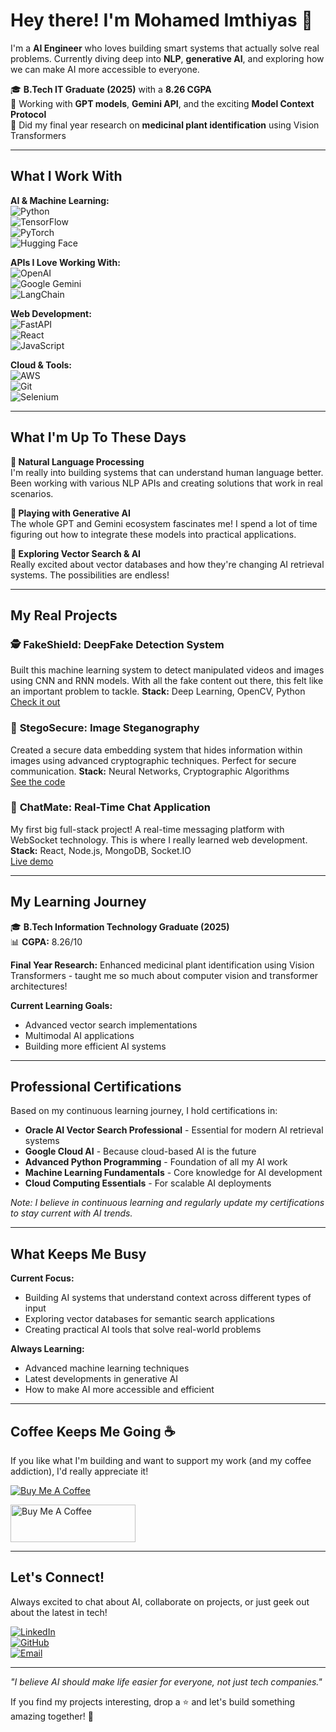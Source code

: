 # Hey there! I'm Mohamed Imthiyas 👋

I'm a **AI Engineer** who loves building smart systems that actually solve real problems. Currently diving deep into **NLP**, **generative AI**, and exploring how we can make AI more accessible to everyone.

🎓 **B.Tech IT Graduate (2025)** with a **8.26 CGPA**  
🤖 Working with **GPT models**, **Gemini API**, and the exciting **Model Context Protocol**  
🔬 Did my final year research on **medicinal plant identification** using Vision Transformers  

---

## What I Work With

**AI & Machine Learning:**  
![Python](https://img.shields.io/badge/Python-3776AB?style=for-the-badge&logo=python&logoColor=white)  
![TensorFlow](https://img.shields.io/badge/TensorFlow-FF6F00?style=for-the-badge&logo=tensorflow&logoColor=white)  
![PyTorch](https://img.shields.io/badge/PyTorch-EE4C2C?style=for-the-badge&logo=pytorch&logoColor=white)  
![Hugging Face](https://img.shields.io/badge/🤗_Hugging_Face-FFD21E?style=for-the-badge)  

**APIs I Love Working With:**  
![OpenAI](https://img.shields.io/badge/OpenAI_GPT-412991?style=for-the-badge&logo=openai&logoColor=white)  
![Google Gemini](https://img.shields.io/badge/Google_Gemini-4285F4?style=for-the-badge&logo=google&logoColor=white)  
![LangChain](https://img.shields.io/badge/LangChain-1C3C3C?style=for-the-badge&logo=langchain&logoColor=white)  

**Web Development:**  
![FastAPI](https://img.shields.io/badge/FastAPI-005571?style=for-the-badge&logo=fastapi)  
![React](https://img.shields.io/badge/React-20232A?style=for-the-badge&logo=react&logoColor=61DAFB)  
![JavaScript](https://img.shields.io/badge/JavaScript-F7DF1E?style=for-the-badge&logo=javascript&logoColor=black)  

**Cloud & Tools:**  
![AWS](https://img.shields.io/badge/AWS-232F3E?style=for-the-badge&logo=amazon-aws&logoColor=white)  
![Git](https://img.shields.io/badge/Git-F05032?style=for-the-badge&logo=git&logoColor=white)  
![Selenium](https://img.shields.io/badge/Selenium-43B02A?style=for-the-badge&logo=selenium&logoColor=white)  

---

## What I'm Up To These Days

**🧠 Natural Language Processing**  
I'm really into building systems that can understand human language better. Been working with various NLP APIs and creating solutions that work in real scenarios.

**🤖 Playing with Generative AI**  
The whole GPT and Gemini ecosystem fascinates me! I spend a lot of time figuring out how to integrate these models into practical applications.

**🔗 Exploring Vector Search & AI**  
Really excited about vector databases and how they're changing AI retrieval systems. The possibilities are endless!

---

## My Real Projects

### 🕵️ **FakeShield: DeepFake Detection System**
Built this machine learning system to detect manipulated videos and images using CNN and RNN models. With all the fake content out there, this felt like an important problem to tackle.
**Stack:** Deep Learning, OpenCV, Python  
[Check it out](https://github.com/imthiyas25/Machine-Learning-Based-Deepfake-Detection-for-Enhanced-Media-Integrity-and-Authentication)

### 🔐 **StegoSecure: Image Steganography**  
Created a secure data embedding system that hides information within images using advanced cryptographic techniques. Perfect for secure communication.
**Stack:** Neural Networks, Cryptographic Algorithms  
[See the code](https://github.com/imthiyas25/Image-Steganography)

### 💬 **ChatMate: Real-Time Chat Application**
My first big full-stack project! A real-time messaging platform with WebSocket technology. This is where I really learned web development.
**Stack:** React, Node.js, MongoDB, Socket.IO  
[Live demo](https://github.com/imthiyas25/simple-chating-app)

---

## My Learning Journey

🎓 **B.Tech Information Technology Graduate (2025)**  
📊 **CGPA:** 8.26/10

**Final Year Research:** Enhanced medicinal plant identification using Vision Transformers - taught me so much about computer vision and transformer architectures!

**Current Learning Goals:**
- Advanced vector search implementations
- Multimodal AI applications  
- Building more efficient AI systems

---

## Professional Certifications

Based on my continuous learning journey, I hold certifications in:
- **Oracle AI Vector Search Professional** - Essential for modern AI retrieval systems
- **Google Cloud AI** - Because cloud-based AI is the future
- **Advanced Python Programming** - Foundation of all my AI work
- **Machine Learning Fundamentals** - Core knowledge for AI development
- **Cloud Computing Essentials** - For scalable AI deployments

*Note: I believe in continuous learning and regularly update my certifications to stay current with AI trends.*

---

## What Keeps Me Busy

**Current Focus:**
- Building AI systems that understand context across different types of input
- Exploring vector databases for semantic search applications  
- Creating practical AI tools that solve real-world problems

**Always Learning:**
- Advanced machine learning techniques
- Latest developments in generative AI
- How to make AI more accessible and efficient

---

## Coffee Keeps Me Going ☕

If you like what I'm building and want to support my work (and my coffee addiction), I'd really appreciate it!

[![Buy Me A Coffee](https://img.shields.io/badge/Buy%20Me%20a%20Coffee-Support-orange?style=flat-square&logo=buymeacoffee)](https://buymeacoffee.com/imthiyas25)

<a href="https://buymeacoffee.com/imthiyas25" target="_blank">
    <img src="https://cdn.buymeacoffee.com/buttons/v2/default-yellow.png" alt="Buy Me A Coffee" width="200" height="60">
</a>

---

## Let's Connect!

Always excited to chat about AI, collaborate on projects, or just geek out about the latest in tech!

[![LinkedIn](https://img.shields.io/badge/LinkedIn-Let's%20Connect-0077B5?style=flat-square&logo=linkedin)](https://www.linkedin.com/in/mohamed-imthiyas-btech-it/)  
[![GitHub](https://img.shields.io/badge/GitHub-Follow%20Me-181717?style=flat-square&logo=github)](https://github.com/imthiyas25)  
[![Email](https://img.shields.io/badge/Email-Say%20Hi-D14836?style=flat-square&logo=gmail)](mailto:imthiyas.btechit@gmail.com)  

---

*"I believe AI should make life easier for everyone, not just tech companies."*

If you find my projects interesting, drop a ⭐ and let's build something amazing together! 🚀
